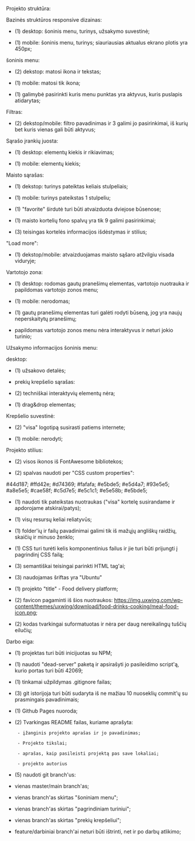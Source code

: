 Projekto struktūra:


Bazinės struktūros responsive dizainas:

 - (1) desktop: šoninis menu, turinys, užsakymo suvestinė;

 - (1) mobile: šoninis menu, turinys;
siauriausias aktualus ekrano plotis yra 450px;


šoninis menu:

 - (2) dekstop: matosi ikona ir tekstas;

 - (1) mobile: matosi tik ikona;
 - (1) galimybė pasirinkti kuris menu punktas yra aktyvus, kuris puslapis atidarytas;


Filtras:

 - (2) dekstop/mobile: filtro pavadinimas ir 3 galimi jo pasirinkimai, iš kurių bet kuris vienas gali būti aktyvus;


Sąrašo įrankių juosta:

 - (1) desktop: elementų kiekis ir rikiavimas;

 - (1) mobile: elementų kiekis;


Maisto sąrašas:

 - (1) dekstop: turinys pateiktas keliais stulpeliais;

 - (1) mobile: turinys pateikstas 1 stulpeliu;

 - (1) "favorite" širdutė turi būti atvaizduota dviejose būsenose;

 - (1) maisto kortelių fono spalvų yra tik 9 galimi pasirinkimai;

 - (3) teisingas kortelės informacijos išdėstymas ir stilius;


"Load more":

 - (1) dekstop/mobile: atvaizduojamas maisto sąšaro atžvilgiu visada viduryje;


Vartotojo zona:

 - (1) desktop: rodomas gautų pranešimų elementas, vartotojo nuotrauka ir papildomas vartotojo zonos menu;

 - (1) mobile: nerodomas;

 - (1) gautų pranešimų elementas turi galėti rodyti būseną, jog yra naujų neperskaitytų pranešimų;

  - papildomas vartotojo zonos menu nėra interaktyvus ir neturi jokio turinio;


Užsakymo informacijos šoninis menu:

desktop:

 - (1) užsakovo detalės;

 - prekių krepšelio sąrašas:

 - (2) techniškai interaktyvių elementų nėra;

 - (1) drag&drop elementas;


Krepšelio suvestinė:

 - (2) "visa" logotipą susirasti patiems internete;

 - (1) mobile: nerodyti;


Projekto stilius:

 - (2) visos ikonos iš FontAwesome bibliotekos;

 - (2) spalvas naudoti per "CSS custom properties":

#44d187;
#ffd42e;
#d74369;
#fafafa;
#e5bde5;
#e5d4a7;
#93e5e5;
#a8e5e5;
#cae58f;
#c5d7e5;
#e5c1c1;
#e5e58b;
#e5bde5;

 - (1) naudoti tik pateikstas nuotraukas ("visa" kortelę susirandame ir apdorojame atskirai/patys);
 - (1) visų resursų keliai reliatyvūs;

 - (1) folder'ių ir failų pavadinimai galimi tik iš mažųjų angliškų raidžių, skaičių ir minuso ženklo;

 - (1) CSS turi turėti kelis komponentinius failus ir jie turi būti prijungti į pagrindinį CSS failą;

 - (3) semantiškai teisingai parinkti HTML tag'ai;

 - (3) naudojamas šriftas yra "Ubuntu"

 - (1) projekto "title" - Food delivery platform;

 - (2) favicon pagaminti iš šios nuotraukos: https://img.uxwing.com/wp-content/themes/uxwing/download/food-drinks-cooking/meal-food-icon.png;

 - (2) kodas tvarkingai suformatuotas ir nėra per daug nereikalingų tuščių eilučių;


Darbo eiga:

 - (1) projektas turi būti inicijuotas su NPM;

 - (1) naudoti "dead-server" paketą ir apsirašyti jo pasileidimo script'ą, kurio portas turi būti 42069;

 - (1) tinkamai užpildymas .gitignore failas;

 - (3) git istorijoja turi būti sudaryta iš ne mažiau 10 nuoseklių commit'ų su prasmingais pavadinimais;

 - (1) Github Pages nuoroda;

 - (2) Tvarkingas README failas, kuriame aprašyta:

        - įžanginis projekto aprašas ir jo pavadinimas;

        - Projekto tikslai;

        - aprašas, kaip pasileisti projektą pas save lokaliai;

        - projekto autorius

 - (5) naudoti git branch'us:

 - vienas master/main branch'as;

 - vienas branch'as skirtas "šoniniam menu";

 - vienas branch'as skirtas "pagrindiniam turiniui";

 - vienas branch'as skirtas "prekių krepšeliui";

 - feature/darbiniai branch'ai neturi būti ištrinti, net ir po darbų atlikimo;
